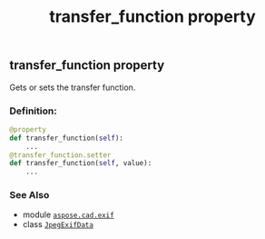 ﻿---
title: transfer_function property
second_title: Aspose.CAD for Python via .NET API References
description: 
type: docs
weight: 1300
url: /python-net/aspose.cad.exif/jpegexifdata/transfer_function/
is_root: false
---

## transfer_function property


Gets or sets the transfer function.
### Definition:
```python
@property
def transfer_function(self):
    ...
@transfer_function.setter
def transfer_function(self, value):
    ...
```

### See Also
* module [`aspose.cad.exif`](../../)
* class [`JpegExifData`](/cad/python-net/aspose.cad.exif/jpegexifdata)
